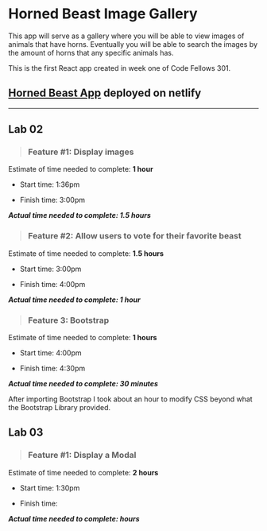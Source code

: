 # Horned Beast Image Gallery

This app will serve as a gallery where you will be able to view images of animals that have horns. Eventually you will be able to search the images by the amount of horns that any specific animals has.

This is the first React app created in week one of Code Fellows 301.

## [Horned Beast App](https://rdball-horned-beast.netlify.app/) deployed on netlify

---

## Lab 02

> ### Feature #1: Display images

Estimate of time needed to complete: **1 hour**

* Start time: 1:36pm

* Finish time: 3:00pm

***Actual time needed to complete: 1.5 hours***

> ### Feature #2: Allow users to vote for their favorite beast

Estimate of time needed to complete: **1.5 hours**

* Start time: 3:00pm

* Finish time: 4:00pm

***Actual time needed to complete: 1 hour***

> ### Feature 3: Bootstrap

Estimate of time needed to complete: **1 hours**

* Start time: 4:00pm

* Finish time: 4:30pm

***Actual time needed to complete: 30 minutes***

After importing Bootstrap I took about an hour to modify CSS beyond what the Bootstrap Library provided.

## Lab 03

> ### Feature #1: Display a Modal

Estimate of time needed to complete: **2 hours**

* Start time: 1:30pm

* Finish time: 

***Actual time needed to complete:  hours***
